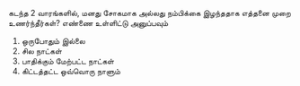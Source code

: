 கடந்த 2 வாரங்களில், மனது சோகமாக அல்லது நம்பிக்கை இழந்ததாக எத்தனை முறை உணர்ந்தீர்கள்?
எண்ணை உள்ளிட்டு அனுப்பவும்
1. ஒருபோதும் இல்லை
2. சில நாட்கள்
3. பாதிக்கும் மேற்பட்ட நாட்கள்
4. கிட்டத்தட்ட ஒவ்வொரு நாளும்

